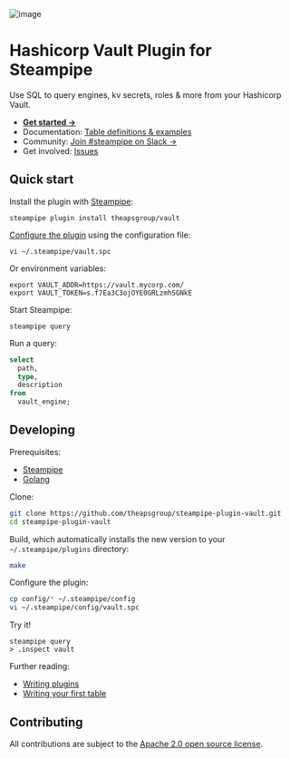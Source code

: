 ![image](https://hub.steampipe.io/images/plugins/theapsgroup/vault-social-graphic.png)

# Hashicorp Vault Plugin for Steampipe

Use SQL to query engines, kv secrets, roles & more from your Hashicorp Vault.

* **[Get started →](https://hub.steampipe.io/plugins/theapsgroup/vault)**
* Documentation: [Table definitions & examples](https://hub.steampipe.io/plugins/theapsgroup/vault/tables)
* Community: [Join #steampipe on Slack →](https://turbot.com/community/join)
* Get involved: [Issues](https://github.com/theapsgroup/steampipe-plugin-vault/issues)

## Quick start

Install the plugin with [Steampipe](https://steampipe.io/downloads):

```shell
steampipe plugin install theapsgroup/vault
```

[Configure the plugin](https://hub.steampipe.io/plugins/theapsgroup/vault#configuration) using the configuration file:

```shell
vi ~/.steampipe/vault.spc
```

Or environment variables:

```shell
export VAULT_ADDR=https://vault.mycorp.com/
export VAULT_TOKEN=s.f7Ea3C3ojOYE0GRLzmhSGNkE
```

Start Steampipe:

```shell
steampipe query
```

Run a query:

```sql
select
  path,
  type,
  description
from
  vault_engine;
```

## Developing

Prerequisites:

* [Steampipe](https://steampipe.io/downloads)
* [Golang](https://golang.org/doc/install)

Clone:

```sh
git clone https://github.com/theapsgroup/steampipe-plugin-vault.git
cd steampipe-plugin-vault
```

Build, which automatically installs the new version to your `~/.steampipe/plugins` directory:

```sh
make
```

Configure the plugin:

```sh
cp config/* ~/.steampipe/config
vi ~/.steampipe/config/vault.spc
```

Try it!

```shell
steampipe query
> .inspect vault
```

Further reading:

* [Writing plugins](https://steampipe.io/docs/develop/writing-plugins)
* [Writing your first table](https://steampipe.io/docs/develop/writing-your-first-table)

## Contributing

All contributions are subject to the [Apache 2.0 open source license](https://github.com/turbot/steampipe-plugin-github/blob/main/LICENSE).
